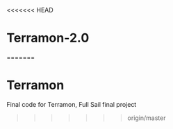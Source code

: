 <<<<<<< HEAD
# Terramon-2.0
=======
# Terramon
Final code for Terramon, Full Sail final project
>>>>>>> origin/master
